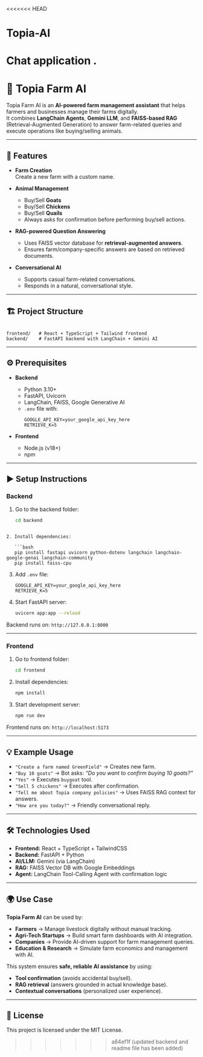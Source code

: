 <<<<<<< HEAD
# Topia-AI
Chat application .
=======
# 🌾 Topia Farm AI  

Topia Farm AI is an **AI-powered farm management assistant** that helps farmers and businesses manage their farms digitally.  
It combines **LangChain Agents**, **Gemini LLM**, and **FAISS-based RAG** (Retrieval-Augmented Generation) to answer farm-related queries and execute operations like buying/selling animals.  

---

## 🚀 Features  

- **Farm Creation**  
  Create a new farm with a custom name.  

- **Animal Management**  
  - Buy/Sell **Goats**  
  - Buy/Sell **Chickens**  
  - Buy/Sell **Quails**  
  - Always asks for confirmation before performing buy/sell actions.  

- **RAG-powered Question Answering**  
  - Uses FAISS vector database for **retrieval-augmented answers**.  
  - Ensures farm/company-specific answers are based on retrieved documents.  

- **Conversational AI**  
  - Supports casual farm-related conversations.  
  - Responds in a natural, conversational style.  

---

## 🏗 Project Structure  

```

frontend/   # React + TypeScript + Tailwind frontend
backend/    # FastAPI backend with LangChain + Gemini AI

````

---

## ⚙️ Prerequisites  

- **Backend**  
  - Python 3.10+  
  - FastAPI, Uvicorn  
  - LangChain, FAISS, Google Generative AI  
  - `.env` file with:  
    ```env
    GOOGLE_API_KEY=your_google_api_key_here
    RETRIEVE_K=5
    ```

- **Frontend**  
  - Node.js (v18+)  
  - npm  

---

## ▶️ Setup Instructions  

### Backend  

1. Go to the backend folder:  
   ```bash
   cd backend
```

2. Install dependencies:

   ```bash
   pip install fastapi uvicorn python-dotenv langchain langchain-google-genai langchain-community
   pip install faiss-cpu
   ```

3. Add `.env` file:

   ```env
   GOOGLE_API_KEY=your_google_api_key_here
   RETRIEVE_K=5
   ```

4. Start FastAPI server:

   ```bash
   uvicorn app:app --reload
   ```

Backend runs on: `http://127.0.0.1:8000`

---

### Frontend

1. Go to frontend folder:

   ```bash
   cd frontend
   ```

2. Install dependencies:

   ```bash
   npm install
   ```

3. Start development server:

   ```bash
   npm run dev
   ```

Frontend runs on: `http://localhost:5173`

---

## 💡 Example Usage

* `"Create a farm named GreenField"` → Creates new farm.
* `"Buy 10 goats"` → Bot asks: *“Do you want to confirm buying 10 goats?”*
* `"Yes"` → Executes `buygoat` tool.
* `"Sell 5 chickens"` → Executes after confirmation.
* `"Tell me about Topia company policies"` → Uses FAISS RAG context for answers.
* `"How are you today?"` → Friendly conversational reply.

---

## 🛠 Technologies Used

* **Frontend:** React + TypeScript + TailwindCSS
* **Backend:** FastAPI + Python
* **AI/LLM:** Gemini (via LangChain)
* **RAG:** FAISS Vector DB with Google Embeddings
* **Agent:** LangChain Tool-Calling Agent with confirmation logic

---

## 🌍 Use Case

**Topia Farm AI** can be used by:

* **Farmers** → Manage livestock digitally without manual tracking.
* **Agri-Tech Startups** → Build smart farm dashboards with AI integration.
* **Companies** → Provide AI-driven support for farm management queries.
* **Education & Research** → Simulate farm economics and management with AI.

This system ensures **safe, reliable AI assistance** by using:

* **Tool confirmation** (avoids accidental buy/sell).
* **RAG retrieval** (answers grounded in actual knowledge base).
* **Contextual conversations** (personalized user experience).

---

## 📜 License

This project is licensed under the MIT License.
>>>>>>> a84ef1f (updated backend and readme file has been added)
